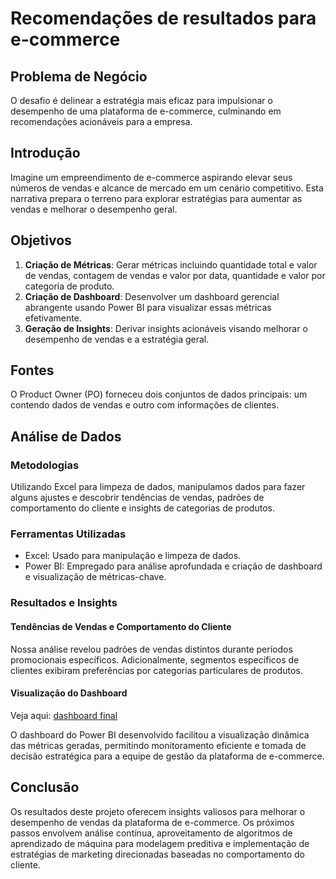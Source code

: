 # Recomendações de resultados para e-commerce

## Problema de Negócio

O desafio é delinear a estratégia mais eficaz para impulsionar o desempenho de uma plataforma de e-commerce, culminando em recomendações acionáveis para a empresa.

## Introdução

Imagine um empreendimento de e-commerce aspirando elevar seus números de vendas e alcance de mercado em um cenário competitivo. Esta narrativa prepara o terreno para explorar estratégias para aumentar as vendas e melhorar o desempenho geral.

## Objetivos

1. **Criação de Métricas**: Gerar métricas incluindo quantidade total e valor de vendas, contagem de vendas e valor por data, quantidade e valor por categoria de produto.
2. **Criação de Dashboard**: Desenvolver um dashboard gerencial abrangente usando Power BI para visualizar essas métricas efetivamente.
3. **Geração de Insights**: Derivar insights acionáveis visando melhorar o desempenho de vendas e a estratégia geral.

## Fontes

O Product Owner (PO) forneceu dois conjuntos de dados principais: um contendo dados de vendas e outro com informações de clientes.

## Análise de Dados

### Metodologias
Utilizando Excel para limpeza de dados, manipulamos dados para fazer alguns ajustes e descobrir tendências de vendas, padrões de comportamento do cliente e insights de categorias de produtos.

### Ferramentas Utilizadas
- Excel: Usado para manipulação e limpeza de dados.
- Power BI: Empregado para análise aprofundada e criação de dashboard e visualização de métricas-chave.

### Resultados e Insights

#### Tendências de Vendas e Comportamento do Cliente
Nossa análise revelou padrões de vendas distintos durante períodos promocionais específicos. Adicionalmente, segmentos específicos de clientes exibiram preferências por categorias particulares de produtos.

#### Visualização do Dashboard
Veja aqui: [dashboard final](https://app.powerbi.com/view?r=eyJrIjoiYWVkNzYwMGQtYWYyNC00OTAyLWJlNTItZTk3YTk4M2UyM2YzIiwidCI6IjhiMGNmNWY5LWY4YjQtNDE1Yi05Y2EzLWE3YzkxMjUyMjBhZiJ9)

O dashboard do Power BI desenvolvido facilitou a visualização dinâmica das métricas geradas, permitindo monitoramento eficiente e tomada de decisão estratégica para a equipe de gestão da plataforma de e-commerce.

## Conclusão

Os resultados deste projeto oferecem insights valiosos para melhorar o desempenho de vendas da plataforma de e-commerce. Os próximos passos envolvem análise contínua, aproveitamento de algoritmos de aprendizado de máquina para modelagem preditiva e implementação de estratégias de marketing direcionadas baseadas no comportamento do cliente.
